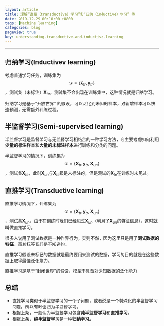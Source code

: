 ```yaml
---
layout: article
title: 理解“直推（transductive）学习”和“归纳（inductive）学习” 等
date: 2019-12-29 00:10:00 +0800
tags: [Machine learning]
categories: blog
pageview: true
key: understanding-transductive-and-inductive-learning
---
```




------



## 归纳学习(Inductivev learning)

考虑普通学习任务，训练集为$$
\mathcal{D}=\left\{\mathbf{X}_{t r}, \mathbf{y}_{t r}\right\}
$$，测试集（未标注）$\mathbf{X}_{t e}$，测试集不会出现在训练集中，这种情况就是归纳学习。

归纳学习是基于“开放世界” 的假设，可以泛化到未知的样本，对新增样本可以快速预测，无需额外训练过程。



## 半监督学习(Semi-supervised learning)

半监督学习是监督学习与无监督学习相结合的一种学习方法，它主要考虑如何利用**少量的标注样本**和**大量的未标注样本**进行训练和分类的问题。

半监督学习的情况下，训练集为$$
\mathcal{D}=\left\{\mathbf{X}_{t r}, \mathbf{y}_{t r}, \mathbf{X}_{un}\right\}
$$，测试集$\mathbf{X}_{t e}$，此时$\mathbf{X}_{un}$与$\mathbf{X}_{t e}$都是未标注的，但是测试的$\mathbf{X}_{t e}$在训练时未见过。



## 直推学习(Transductive learning)

直推学习情况下，训练集为$$
\mathcal{D}=\left\{\mathbf{X}_{t r}, \mathbf{y}_{t r}, \mathbf{X}_{un}\right\}
$$，测试集$\mathbf{X}_{un}$，由于在训练时我们已经见过$\mathbf{X}_{un}$（利用了$\mathbf{X}_{un}$的特征信息），这时就叫做直推学习。

很多人说用了测试数据是一种作弊行为，实则不然，因为这里只是用了**测试数据的特征**，而其标签我们是不知道的。

直推学习假设未标记的数据就是最终要用来测试的数据，学习的目的就是在这些数据上取得最佳泛化能力。

直推学习是基于“封闭世界”的假设，模型不具备对未知数据的泛化能力



## 总结

- 直推学习类似于半监督学习的一个子问题，或者说是一个特殊化的半监督学习问题，所以有时也归为半监督学习。
- 根据上条，一般认为半监督学习包含**纯半监督学习**和**直推学习**。
- 根据上条，**纯半监督学习**是一种**归纳学习。**